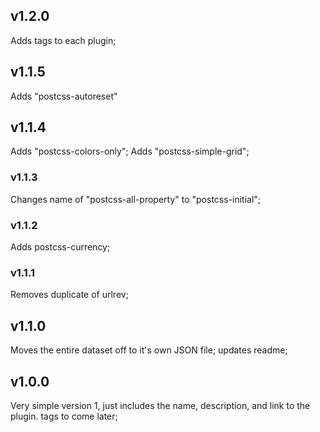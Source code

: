 ## v1.2.0
Adds tags to each plugin;

## v1.1.5
Adds "postcss-autoreset"

## v1.1.4
Adds "postcss-colors-only";
Adds "postcss-simple-grid";

### v1.1.3
Changes name of "postcss-all-property" to "postcss-initial";

### v1.1.2
Adds postcss-currency;

### v1.1.1
Removes duplicate of urlrev;

## v1.1.0
Moves the entire dataset off to it's own JSON file; updates readme;

## v1.0.0
Very simple version 1, just includes the name, description, and link to the plugin. tags to come later;